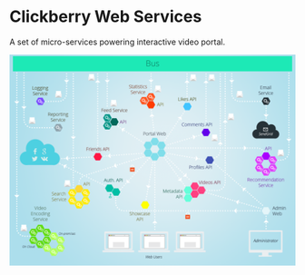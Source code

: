 # Clickberry Web Services
A set of micro-services powering interactive video portal.

![](assets/Architecture.png?raw=true)

